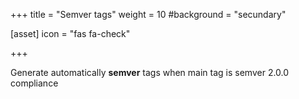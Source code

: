 +++
title = "Semver tags"
weight = 10
#background = "secundary"

[asset]
 icon = "fas fa-check"

+++

Generate automatically **semver** tags when main tag is semver 2.0.0 compliance